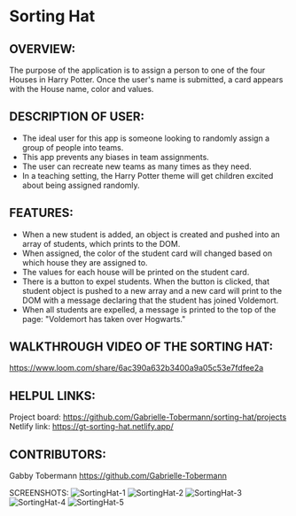 
# Sorting Hat

## OVERVIEW: 
The purpose of the application is to assign a person to one of the four Houses in Harry Potter. Once the user's name is submitted, a card appears with the House name, color and values. 

## DESCRIPTION OF USER: 
- The ideal user for this app is someone looking to randomly assign a group of people into teams.
- This app prevents any biases in team assignments. 
- The user can recreate new teams as many times as they need. 
- In a teaching setting, the Harry Potter theme will get children excited about being assigned randomly. 


## FEATURES: 
- When a new student is added, an object is created and pushed into an array of students, which prints to the DOM. 
- When assigned, the color of the student card will changed based on which house they are assigned to. 
- The values for each house will be printed on the student card. 
- There is a button to expel students. When the button is clicked, that student object is pushed to a new array and a new card will print to the DOM with a message declaring that the student has joined Voldemort.
- When all students are expelled, a message is printed to the top of the page: "Voldemort has taken over Hogwarts."

## WALKTHROUGH VIDEO OF THE SORTING HAT: 
https://www.loom.com/share/6ac390a632b3400a9a05c53e7fdfee2a

## HELPUL LINKS:
Project board: https://github.com/Gabrielle-Tobermann/sorting-hat/projects
Netlify link:  https://gt-sorting-hat.netlify.app/

## CONTRIBUTORS: 
Gabby Tobermann https://github.com/Gabrielle-Tobermann

SCREENSHOTS: ![SortingHat-1](https://user-images.githubusercontent.com/76187279/107101771-45af3900-67cd-11eb-895e-5642e3b2e1aa.png)
![SortingHat-2](https://user-images.githubusercontent.com/76187279/107101798-552e8200-67cd-11eb-89d4-7e54ffffc1b4.png)
![SortingHat-3](https://user-images.githubusercontent.com/76187279/107101806-58c20900-67cd-11eb-89c9-ffba9574af90.png)
![SortingHat-4](https://user-images.githubusercontent.com/76187279/107101815-5cee2680-67cd-11eb-86c7-a95d02359b49.png)
![SortingHat-5](https://user-images.githubusercontent.com/76187279/107101822-5fe91700-67cd-11eb-818b-333e54340415.png)

